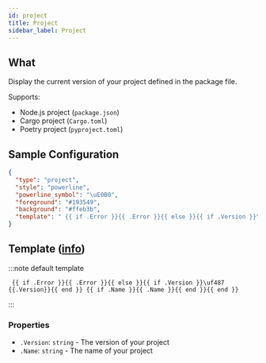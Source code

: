 ```yaml
---
id: project
title: Project
sidebar_label: Project
---
```


## What

Display the current version of your project defined in the package file.

Supports:

- Node.js project (`package.json`)
- Cargo project (`Cargo.toml`)
- Poetry project (`pyproject.toml`)

## Sample Configuration

```json
{
  "type": "project",
  "style": "powerline",
  "powerline_symbol": "\uE0B0",
  "foreground": "#193549",
  "background": "#ffeb3b",
  "template": " {{ if .Error }}{{ .Error }}{{ else }}{{ if .Version }}\uf487 {{.Version}}{{ end }} {{ if .Name }}{{ .Name }}{{ end }}{{ end }} "
}
```

## Template ([info][templates])

:::note default template

``` template
 {{ if .Error }}{{ .Error }}{{ else }}{{ if .Version }}\uf487 {{.Version}}{{ end }} {{ if .Name }}{{ .Name }}{{ end }}{{ end }} 
```

:::

### Properties

- `.Version`: `string` - The version of your project
- `.Name`: `string` - The name of your project

[templates]: /docs/config-templates
